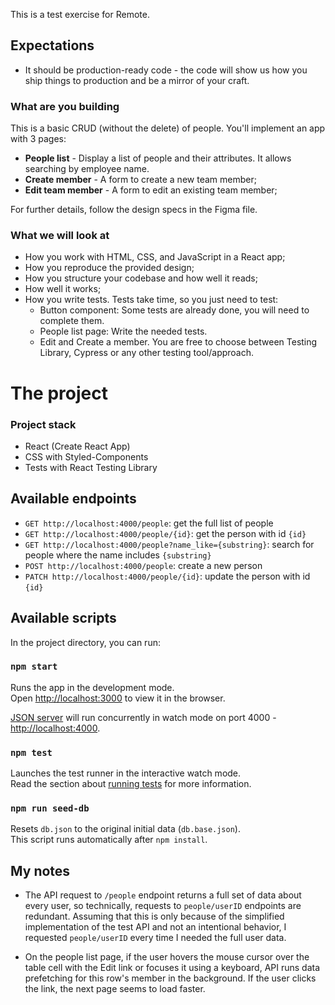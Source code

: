 This is a test exercise for Remote.   

## Expectations

* It should be production-ready code - the code will show us how you ship things to production and be a mirror of your
  craft.

### What are you building

This is a basic CRUD (without the delete) of people. You'll implement an app with 3 pages:

- **People list** - Display a list of people and their attributes. It allows searching by employee name.
- **Create member** - A form to create a new team member;
- **Edit team member** - A form to edit an existing team member;

For further details, follow the design specs in the Figma file.

### What we will look at

- How you work with HTML, CSS, and JavaScript in a React app;
- How you reproduce the provided design;
- How you structure your codebase and how well it reads;
- How well it works;
- How you write tests. Tests take time, so you just need to test:
    - Button component: Some tests are already done, you will need to complete them.
    - People list page: Write the needed tests.
    - Edit and Create a member. You are free to choose between Testing Library, Cypress or any other
      testing tool/approach.

# The project

### Project stack

- React (Create React App)
- CSS with Styled-Components
- Tests with React Testing Library

## Available endpoints

- `GET http://localhost:4000/people`: get the full list of people
- `GET http://localhost:4000/people/{id}`: get the person with id `{id}`
- `GET http://localhost:4000/people?name_like={substring}`: search for people where the name includes `{substring}`
- `POST http://localhost:4000/people`: create a new person
- `PATCH http://localhost:4000/people/{id}`: update the person with id `{id}`

## Available scripts

In the project directory, you can run:

### `npm start`

Runs the app in the development mode.\
Open [http://localhost:3000](http://localhost:3000) to view it in the browser.

[JSON server](https://github.com/typicode/json-server) will run concurrently in watch mode on port 4000 - [http://localhost:4000](http://localhost:4000).

### `npm test`

Launches the test runner in the interactive watch mode.\
Read the section about [running tests](https://facebook.github.io/create-react-app/docs/running-tests) for more information.

### `npm run seed-db`

Resets `db.json` to the original initial data (`db.base.json`).\
This script runs automatically after `npm install`.

## My notes

- The API request to `/people` endpoint returns a full set of data about every user, so technically, requests
   to `people/userID` endpoints are redundant. Assuming that this is only because of the simplified implementation of
   the test API and not an intentional behavior, I requested `people/userID` every time I needed the full user data.

- On the people list page, if the user hovers the mouse cursor over the table cell with the Edit link or focuses it
   using a keyboard, API runs data prefetching for this row's member in the background. If the user clicks the link, the
   next page seems to load faster.

